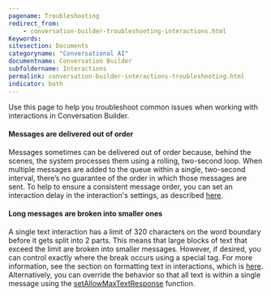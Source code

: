 ```yaml
---
pagename: Troubleshooting
redirect_from:
    - conversation-builder-troubleshooting-interactions.html
Keywords:
sitesection: Documents
categoryname: "Conversational AI"
documentname: Conversation Builder
subfoldername: Interactions
permalink: conversation-builder-interactions-troubleshooting.html
indicator: both
---
```


Use this page to help you troubleshoot common issues when working with interactions in Conversation Builder.

#### Messages are delivered out of order

Messages sometimes can be delivered out of order because, behind the scenes, the system processes them using a rolling, two-second loop. When multiple messages are added to the queue within a single, two-second interval, there’s no guarantee of the order in which those messages are sent. To help to ensure a consistent message order, you can set an interaction delay in the interaction's settings, as described [here](conversation-builder-interactions-configuration-settings.html#settings).

#### Long messages are broken into smaller ones

A single text interaction has a limit of 320 characters on the word boundary before it gets split into 2 parts. This means that large blocks of text that exceed the limit are broken into smaller messages. However, if desired, you can control exactly where the break occurs using a special tag. For more information, see the section on formatting text in interactions, which is [here](conversation-builder-interactions-interaction-basics.html#format-text). Alternatively, you can override the behavior so that all text is within a single message using the [setAllowMaxTextResponse](conversation-builder-scripting-functions-manage-conversation-flow.html#set-allow-max-text-response) function.
